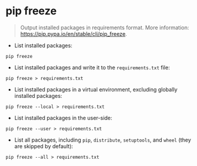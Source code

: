 # pip freeze

> Output installed packages in requirements format.
> More information: <https://pip.pypa.io/en/stable/cli/pip_freeze>.

- List installed packages:

`pip freeze`

- List installed packages and write it to the `requirements.txt` file:

`pip freeze > requirements.txt`

- List installed packages in a virtual environment, excluding globally installed packages:

`pip freeze --local > requirements.txt`

- List installed packages in the user-side:

`pip freeze --user > requirements.txt`

- List all packages, including `pip`, `distribute`, `setuptools`, and `wheel` (they are skipped by default):

`pip freeze --all > requirements.txt`
